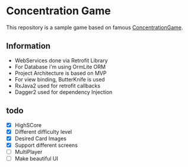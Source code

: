 # Concentration Game

This repository is a sample game based on famous [ConcentrationGame](https://en.wikipedia.org/wiki/Concentration_(game)).

## Information
- WebServices done via Retrofit Library
- For Database i'm using OrmLite ORM
- Project Architecture is based on MVP
- For view binding, ButterKnife is used
- RxJava2 used for retrofit callbacks
- Dagger2 used for dependency Injection

## todo
- [x] HighSCore
- [x] Different difficulty level
- [x] Desired Card Images
- [x] Support different screens
- [ ] MultiPlayer
- [ ] Make beautiful UI